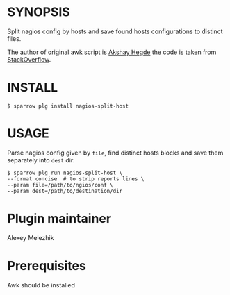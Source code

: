 # SYNOPSIS

Split nagios config by hosts and save found hosts configurations to distinct files.

The author of original awk script is [Akshay Hegde](https://stackoverflow.com/users/3161993/akshay-hegde)
the code is taken from [StackOverflow](https://stackoverflow.com/a/46197347/5147708).


# INSTALL

    $ sparrow plg install nagios-split-host

# USAGE

Parse nagios config given by `file`, find distinct hosts blocks and save them separately into `dest` dir:

    $ sparrow plg run nagios-split-host \
    --format concise  # to strip reports lines \
    --param file=/path/to/ngios/conf \
    --param dest=/path/to/destination/dir


# Plugin maintainer

Alexey Melezhik

# Prerequisites

Awk should be installed



